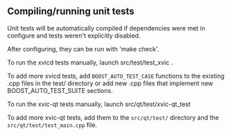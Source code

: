 Compiling/running unit tests
------------------------------------

Unit tests will be automatically compiled if dependencies were met in configure
and tests weren't explicitly disabled.

After configuring, they can be run with 'make check'.

To run the xvicd tests manually, launch src/test/test_xvic .

To add more xvicd tests, add `BOOST_AUTO_TEST_CASE` functions to the existing
.cpp files in the test/ directory or add new .cpp files that
implement new BOOST_AUTO_TEST_SUITE sections.

To run the xvic-qt tests manually, launch src/qt/test/xvic-qt_test

To add more xvic-qt tests, add them to the `src/qt/test/` directory and
the `src/qt/test/test_main.cpp` file.
